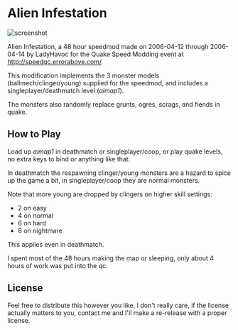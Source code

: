 # Alien Infestation

![screenshot](screenshot.jpg)

Alien Infestation, a 48 hour speedmod made on 2006-04-12 through 2006-04-14 by
LadyHavoc for the Quake Speed Modding event at http://speedqc.errorabove.com/

This modification implements the 3 monster models (ballmech/clinger/young)
supplied for the speedmod, and includes a singleplayer/deathmatch level
(_aimap1_).

The monsters also randomly replace grunts, ogres, scrags, and fiends in quake.

## How to Play

Load up _aimap1_ in deathmatch or singleplayer/coop, or play quake levels,
no extra keys to bind or anything like that.

In deathmatch the respawning clinger/young monsters are a hazard to spice up
the game a bit, in singleplayer/coop they are normal monsters.

Note that more young are dropped by clingers on higher skill settings:

- 2 on easy
- 4 on normal
- 6 on hard
- 8 on nightmare

This applies even in deathmatch.

I spent most of the 48 hours making the map or sleeping, only about 4 hours of
work was put into the qc.

## License

Feel free to distribute this however you like, I don't really care, if the
license actually matters to you, contact me and I'll make a re-release with a
proper license.
